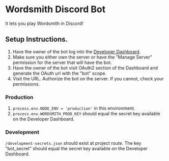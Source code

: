 # Wordsmith Discord Bot

It lets you play Wordsmith in Discord!

## Setup Instructions.

1. Have the owner of the bot log into the [Developer Dashboard](https://discordapp.com/developers/applications/).
2. Make sure you either own the server or have the "Manage Server" permission for the server that will have the bot.
3. Have the owner of the bot visit OAuth2 section of the Dashboard and generate the OAuth url with the "bot" scope.
4. Visit the URL. Authorize the bot on the server. If you cannot, check your permissions.

### Production

1. `process.env.NODE_ENV = 'production'` in this environment.
2. `process.env.WORDSMITH_PROD_KEY` should equal the secret key available on the Developer Dashboard.

### Development

`/development-secrets.json` should exist at project route. The key "bot_secret" should equal the secret key available on the Developer Dashboard.

